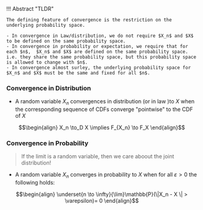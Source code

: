 !!! Abstract "TLDR"

    The defining feature of convergence is the restriction on the underlying probability space. 

    - In convergence in Law/distribution, we do not require $X_n$ and $X$ to be defined on the same probability space. 
    - In convergence in probability or expectation, we require that for each $n$,  $X_n$ and $X$ are defined on the same probability space. i.e. they share the same probability space, but this probability space is allowed to change with $n$. 
    - In convergence almost surley, the underlying probability space for $X_n$ and $X$ must be the same and fixed for all $n$. 

### **Convergence in Distribution**

- A random variable $X_n$ convergences in distribution (or in law )to $X$ when the corresponding sequence of CDFs converge "pointwise" to the CDF
of $X$

$$\begin{align}
X_n \to_D X \implies F_{X_n} \to F_X 
\end{align}$$

### **Convergence in Probability**

> If the limit is a random variable, then we care aboout the joint distribution!

- A random variable $X_n$ converges in probability to $X$ when for all $\varepsilon > 0$ the following holds:

$$\begin{align}
\underset{n \to \infty}{\lim}\mathbb{P}(\|X_n - X \| > \varepsilon)= 0
\end{align}$$




